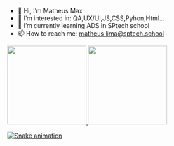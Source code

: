 - 👋 Hi, I’m Matheus Max
- 👀 I’m interested in: QA,UX/UI,JS,CSS,Pyhon,Html...
- 🌱 I’m currently learning ADS in SPtech school
- 📫 How to reach me: matheus.lima@sptech.school

<!---
MatheusMax01/MatheusMax01 is a ✨ special ✨ repository because its `README.md` (this file) appears on your GitHub profile.
You can click the Preview link to take a look at your changes.
--->

<div>
<a href="https://github.com/MatheusMax01">
<img height="180em" src="https://github-readme-stats.vercel.app/api/top-langs/?username=MatheusMax01&layout=compact&langs_count=7&theme=dracula"/>
<img height="180em" src="https://github-readme-stats.vercel.app/api?username=MatheusMax01&show_icons=true&theme=dracula&include_all_commits=true&count_private=true"/>
</div>

  
  
  
  
  
  
  ![Snake animation](https://github.com/MatheusMax01/MatheusMax01/blob/output/github-contribution-grid-snake.svg)
